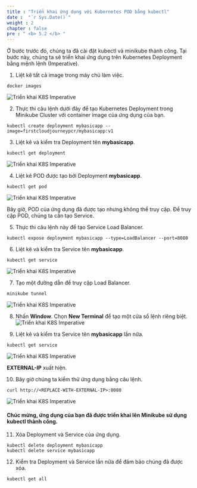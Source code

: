 ```yaml
---
title : "Triển khai ứng dụng với Kubernetes POD bằng kubectl"
date :  "`r Sys.Date()`" 
weight : 2 
chapter : false
pre : " <b> 5.2 </b> "
---
```

Ở bước trước đó, chúng ta đã cài đặt kubectl và minikube thành công. Tại bước này, chúng ta sẽ triển khai ứng dụng trên Kubernetes Deployment bằng mệnh lệnh (Imperative).

1. Liệt kê tất cả image trong máy chủ làm việc.
```
docker images
```
![Triển khai K8S Imperative](../../../images/5.deployapptok8s/5.2.deployk8simperative/5.2.1.deployk8simperative.png?pc=90pt)

2. Thực thi câu lệnh dưới đây để tạo Kubernetes Deployment trong Minikube Cluster với container image của ứng dụng của bạn.
```
kubectl create deployment mybasicapp --image=firstcloudjourneypcr/mybasicapp:v1
```
3. Liệt kê và kiểm tra Deployment tên **mybasicapp**.
```
kubectl get deployment
```
![Triển khai K8S Imperative](../../../images/5.deployapptok8s/5.2.deployk8simperative/5.2.2.deployk8simperative.png?pc=90pt)

4. Liệt kê POD được tạo bởi Deployment **mybasicapp**.
```
kubectl get pod
```
![Triển khai K8S Imperative](../../../images/5.deployapptok8s/5.2.deployk8simperative/5.2.3.deployk8simperative.png?pc=90pt)

Bây giờ, POD của ứng dụng đã được tạo nhưng không thể truy cập. Để truy cập POD, chúng ta cần tạo Service.

5. Thực thi câu lệnh này để tạo Service Load Balancer.
```
kubectl expose deployment mybasicapp --type=LoadBalancer --port=8080
```
6. Liệt kê và kiểm tra Service tên **mybasicapp**.
```
kubectl get service
```
![Triển khai K8S Imperative](../../../images/5.deployapptok8s/5.2.deployk8simperative/5.2.4.deployk8simperative.png?pc=90pt)

7. Tạo một đường dẫn để truy cập Load Balancer.
```
minikube tunnel
```
![Triển khai K8S Imperative](../../../images/5.deployapptok8s/5.2.deployk8simperative/5.2.5.deployk8simperative.png?pc=90pt)

8. Nhấn **Window**. Chọn **New Terminal** để tạo một cửa sổ lệnh riêng biệt.
![Triển khai K8S Imperative](../../../images/5.deployapptok8s/5.2.deployk8simperative/5.2.6.deployk8simperative.png?pc=90pt)

9. Liệt kê và kiểm tra Service tên **mybasicapp** lần nữa.
```
kubectl get service
```

![Triển khai K8S Imperative](../../../images/5.deployapptok8s/5.2.deployk8simperative/5.2.7.deployk8simperative.png?pc=90pt)

**EXTERNAL-IP** xuất hiện.

10. Bây giờ chúng ta kiểm thử ứng dụng bằng câu lệnh.
```
curl http://<REPLACE-WITH-EXTERNAL-IP>:8080
```
![Triển khai K8S Imperative](../../../images/5.deployapptok8s/5.2.deployk8simperative/5.2.8.deployk8simperative.png?pc=90pt)

#### Chúc mừng, ứng dụng của bạn đã được triển khai lên Minikube sử dụng kubectl thành công.

11. Xóa Deployment và Service của ứng dụng.
```
kubectl delete deployment mybasicapp
kubectl delete service mybasicapp
```

12. Kiểm tra Deployment và Service lần nữa để đảm bảo chúng đã được xóa.
```
kubectl get all
``` 
